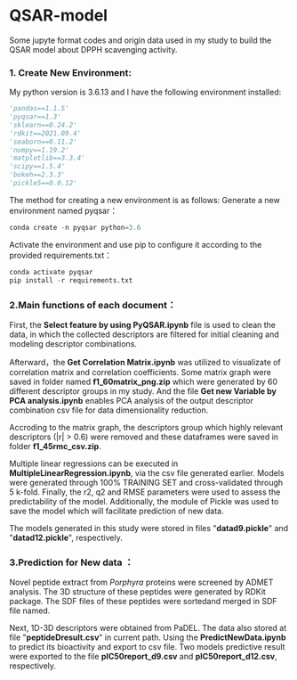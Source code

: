# QSAR-model

Some jupyte format codes and origin data used in my study to build the QSAR model about DPPH scavenging activity.

### 1. Create New Environment:
My python version is 3.6.13 and I have the following environment installed:

```python
'pandas==1.1.5'
'pyqsar==1.3'
'sklearn==0.24.2'
'rdkit==2021.09.4'
'seaborn==0.11.2'
'numpy==1.19.2'
'matplotlib==3.3.4'
'scipy==1.5.4'
'bokeh==2.3.3'
'pickle5==0.0.12'
```

The method for creating a new environment is as follows:
Generate a new environment named pyqsar：

```python
conda create -n pyqsar python=3.6
```

Activate the environment and use pip to configure it according to the provided requirements.txt：

```python
conda activate pyqsar
pip install -r requirements.txt
```

### 2.Main functions of each document：

First, the **Select feature by using PyQSAR.ipynb** file is used to clean the data, in which the collected descriptors are filtered for initial cleaning and modeling descriptor combinations.

Afterward，the **Get Correlation Matrix.ipynb** was utilized to visualizate of correlation matrix and correlation coefficients. Some matrix graph were saved in folder named **f1_60matrix_png.zip** which were generated by 60 different descriptor groups in my study. And the file **Get new Variable by PCA analysis.ipynb** enables PCA analysis of the output descriptor combination csv file for data dimensionality reduction.

Accroding to the matrix graph, the descriptors group which highly relevant descriptors (|r| > 0.6) were removed and these dataframes were saved in folder **f1_45rmc_csv.zip**.

Multiple linear regressions can be executed in **MultipleLinearRegression.ipynb**, via the csv file generated earlier. Models were generated through 100% TRAINING SET and cross-validated through 5 k-fold. Finally, the r2, q2 and RMSE parameters were used to assess the predictability of the model. Additionally, the module of Pickle was used to save the model which will facilitate prediction of new data.

The models generated in this study were stored in files "**datad9.pickle**" and "**datad12.pickle**", respectively.

### 3.Prediction for New data ：

Novel peptide extract from *Porphyra* proteins were screened by ADMET analysis. The 3D structure of these peptides were generated by RDKit package. The SDF files of these peptides were sortedand merged in SDF file named. 

Next, 1D-3D descriptors were obtained from PaDEL. The data also stored at file "**peptideDresult.csv**" in current path. Using the **PredictNewData.ipynb** to predict its bioactivity and export to csv file. Two models predictive result were exported to the file **pIC50report_d9.csv** and **pIC50report_d12.csv**, respectively.

